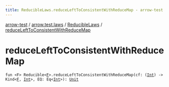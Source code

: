 ```yaml
---
title: ReducibleLaws.reduceLeftToConsistentWithReduceMap - arrow-test
---
```


[arrow-test](../../index.html) / [arrow.test.laws](../index.html) / [ReducibleLaws](index.html) / [reduceLeftToConsistentWithReduceMap](./reduce-left-to-consistent-with-reduce-map.html)

# reduceLeftToConsistentWithReduceMap

`fun <F> Reducible<`[`F`](reduce-left-to-consistent-with-reduce-map.html#F)`>.reduceLeftToConsistentWithReduceMap(cf: (`[`Int`](https://kotlinlang.org/api/latest/jvm/stdlib/kotlin/-int/index.html)`) -> Kind<`[`F`](reduce-left-to-consistent-with-reduce-map.html#F)`, `[`Int`](https://kotlinlang.org/api/latest/jvm/stdlib/kotlin/-int/index.html)`>, EQ: Eq<`[`Int`](https://kotlinlang.org/api/latest/jvm/stdlib/kotlin/-int/index.html)`>): `[`Unit`](https://kotlinlang.org/api/latest/jvm/stdlib/kotlin/-unit/index.html)